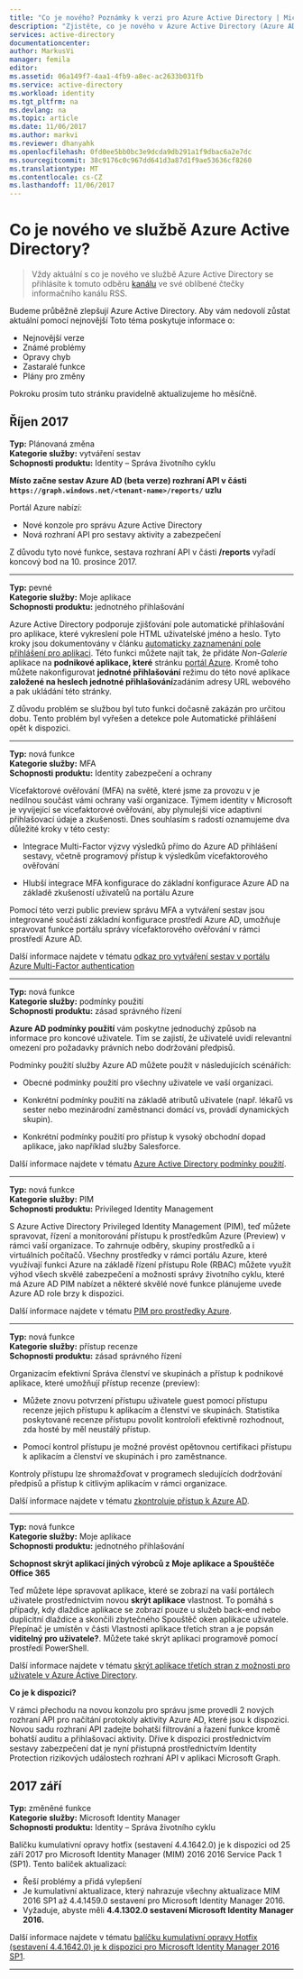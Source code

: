 ```yaml
---
title: "Co je nového? Poznámky k verzi pro Azure Active Directory | Microsoft Docs"
description: "Zjistěte, co je nového v Azure Active Directory (Azure AD) včetně nejnovější poznámky k verzi, známé problémy, opravy chyb, zastaralé funkce a nadcházející změny."
services: active-directory
documentationcenter: 
author: MarkusVi
manager: femila
editor: 
ms.assetid: 06a149f7-4aa1-4fb9-a8ec-ac2633b031fb
ms.service: active-directory
ms.workload: identity
ms.tgt_pltfrm: na
ms.devlang: na
ms.topic: article
ms.date: 11/06/2017
ms.author: markvi
ms.reviewer: dhanyahk
ms.openlocfilehash: 0fd0ee5bb0bc3e9dcda9db291a1f9dbac6a2e7dc
ms.sourcegitcommit: 38c9176c0c967dd641d3a87d1f9ae53636cf8260
ms.translationtype: MT
ms.contentlocale: cs-CZ
ms.lasthandoff: 11/06/2017
---
```

# <a name="whats-new-in-azure-active-directory"></a>Co je nového ve službě Azure Active Directory?




> Vždy aktuální s co je nového ve službě Azure Active Directory se přihlásíte k tomuto odběru [kanálu](https://docs.microsoft.com/api/search/rss?search=%22what%27s%20new%20in%20azure%20active%20directory%3F%22&locale=en-us) ve své oblíbené čtečky informačního kanálu RSS.



Budeme průběžně zlepšují Azure Active Directory. Aby vám nedovolí zůstat aktuální pomocí nejnovější Toto téma poskytuje informace o:

-   Nejnovější verze 
-   Známé problémy 
-   Opravy chyb 
-   Zastaralé funkce 
-   Plány pro změny 

Pokroku prosím tuto stránku pravidelně aktualizujeme ho měsíčně.


## <a name="october-2017"></a>Říjen 2017

**Typ:** Plánovaná změna  
**Kategorie služby:** vytváření sestav  
**Schopnosti produktu:** Identity – Správa životního cyklu  


**Místo začne sestav Azure AD (beta verze) rozhraní API v části `https://graph.windows.net/<tenant-name>/reports/` uzlu**

Portál Azure nabízí:

- Nové konzole pro správu Azure Active Directory 
- Nová rozhraní API pro sestavy aktivity a zabezpečení
 
Z důvodu tyto nové funkce, sestava rozhraní API v části **/reports** vyřadí koncový bod na 10. prosince 2017. 

---

**Typ:** pevné   
**Kategorie služby:** Moje aplikace  
**Schopnosti produktu:** jednotného přihlašování  


Azure Active Directory podporuje zjišťování pole automatické přihlašování pro aplikace, které vykreslení pole HTML uživatelské jméno a heslo.  Tyto kroky jsou dokumentovány v článku [automaticky zaznamenání pole přihlášení pro aplikaci](application-config-sso-problem-configure-password-sso-non-gallery.md#how-to-manually-capture-sign-in-fields-for-an-application). Této funkci můžete najít tak, že přidáte *Non-Galerie* aplikace na **podnikové aplikace, které** stránku [portál Azure](http://aad.portal.azure.com). Kromě toho můžete nakonfigurovat **jednotné přihlašování** režimu do této nové aplikace **založené na heslech jednotné přihlašování**zadáním adresy URL webového a pak ukládání této stránky.
 
Z důvodu problém se službou byl tuto funkci dočasně zakázán pro určitou dobu. Tento problém byl vyřešen a detekce pole Automatické přihlášení opět k dispozici.

---

**Typ:** nová funkce  
**Kategorie služby:** MFA  
**Schopnosti produktu:** Identity zabezpečení a ochrany  


Vícefaktorové ověřování (MFA) na světě, které jsme za provozu v je nedílnou součást vámi ochrany vaší organizace. Týmem identity v Microsoft je vyvíjející se vícefaktorové ověřování, aby plynulejší více adaptivní přihlašovací údaje a zkušenosti. Dnes souhlasím s radostí oznamujeme dva důležité kroky v této cesty: 

- Integrace Multi-Factor výzvy výsledků přímo do Azure AD přihlášení sestavy, včetně programový přístup k výsledkům vícefaktorového ověřování

- Hlubší integrace MFA konfigurace do základní konfigurace Azure AD na základě zkušeností uživatelů na portálu Azure

Pomocí této verzi public preview správu MFA a vytváření sestav jsou integrované součástí základní konfigurace prostředí Azure AD, umožňuje spravovat funkce portálu správy vícefaktorového ověřování v rámci prostředí Azure AD.

Další informace najdete v tématu [odkaz pro vytváření sestav v portálu Azure Multi-Factor authentication](active-directory-reporting-activity-sign-ins-mfa.md) 


---
**Typ:** nová funkce  
**Kategorie služby:** podmínky použití  
**Schopnosti produktu:** zásad správného řízení  


**Azure AD podmínky použití** vám poskytne jednoduchý způsob na informace pro koncové uživatele. Tím se zajistí, že uživatelé uvidí relevantní omezení pro požadavky právních nebo dodržování předpisů.

Podmínky použití služby Azure AD můžete použít v následujících scénářích:

- Obecné podmínky použití pro všechny uživatele ve vaší organizaci. 

- Konkrétní podmínky použití na základě atributů uživatele (např. lékařů vs sester nebo mezinárodní zaměstnanci domácí vs, provádí dynamických skupin). 

- Konkrétní podmínky použití pro přístup k vysoký obchodní dopad aplikace, jako například služby Salesforce.

Další informace najdete v tématu [Azure Active Directory podmínky použití](active-directory-tou.md).


---
**Typ:** nová funkce  
**Kategorie služby:** PIM  
**Schopnosti produktu:** Privileged Identity Management  


S Azure Active Directory Privileged Identity Management (PIM), teď můžete spravovat, řízení a monitorování přístupu k prostředkům Azure (Preview) v rámci vaší organizace. To zahrnuje odběry, skupiny prostředků a i virtuálních počítačů. Všechny prostředky v rámci portálu Azure, které využívají funkci Azure na základě řízení přístupu Role (RBAC) můžete využít výhod všech skvělé zabezpečení a možnosti správy životního cyklu, které má Azure AD PIM nabízet a některé skvělé nové funkce plánujeme uvede Azure AD role brzy k dispozici.

Další informace najdete v tématu [PIM pro prostředky Azure](privileged-identity-management/azure-pim-resource-rbac.md).


---
**Typ:** nová funkce  
**Kategorie služby:** přístup recenze  
**Schopnosti produktu:** zásad správného řízení  


Organizacím efektivní Správa členství ve skupinách a přístup k podnikové aplikace, které umožňují přístup recenze (preview): 

- Můžete znovu potvrzení přístupu uživatele guest pomocí přístupu recenze jejich přístupu k aplikacím a členství ve skupinách. Statistika poskytované recenze přístupu povolit kontroloři efektivně rozhodnout, zda hosté by měl neustálý přístup.

- Pomocí kontrol přístupu je možné provést opětovnou certifikaci přístupu k aplikacím a členství ve skupinách i pro zaměstnance.

Kontroly přístupu lze shromažďovat v programech sledujících dodržování předpisů a přístup k citlivým aplikacím v rámci organizace.

Další informace najdete v tématu [zkontroluje přístup k Azure AD](active-directory-azure-ad-controls-access-reviews-overview.md).


---
**Typ:** nová funkce  
**Kategorie služby:** Moje aplikace  
**Schopnosti produktu:** jednotného přihlašování  


**Schopnost skrýt aplikací jiných výrobců z Moje aplikace a Spouštěče Office 365**

Teď můžete lépe spravovat aplikace, které se zobrazí na vaší portálech uživatele prostřednictvím novou **skrýt aplikace** vlastnost. To pomáhá s případy, kdy dlaždice aplikace se zobrazí pouze u služeb back-end nebo duplicitní dlaždice a skončili zbytečného Spouštěč oken aplikace uživatele. Přepínač je umístěn v části Vlastnosti aplikace třetích stran a je popsán **viditelný pro uživatele?**. Můžete také skrýt aplikaci programově pomocí prostředí PowerShell. 

Další informace najdete v tématu [skrýt aplikace třetích stran z možnosti pro uživatele v Azure Active Directory](active-directory-coreapps-hide-third-party-app.md). 


**Co je k dispozici?**

 V rámci přechodu na novou konzolu pro správu jsme provedli 2 nových rozhraní API pro načítání protokoly aktivity Azure AD, které jsou k dispozici. Novou sadu rozhraní API zadejte bohatší filtrování a řazení funkce kromě bohatší auditu a přihlašovací aktivity. Dříve k dispozici prostřednictvím sestavy zabezpečení dat je nyní přístupná prostřednictvím Identity Protection rizikových událostech rozhraní API v aplikaci Microsoft Graph.


## <a name="september-2017"></a>2017 září

**Typ:** změněné funkce  
**Kategorie služby:** Microsoft Identity Manager  
**Schopnosti produktu:** Identity – Správa životního cyklu  


Balíčku kumulativní opravy hotfix (sestavení 4.4.1642.0) je k dispozici od 25 září 2017 pro Microsoft Identity Manager (MIM) 2016 2016 Service Pack 1 (SP1). Tento balíček aktualizací:

- Řeší problémy a přidá vylepšení
- Je kumulativní aktualizace, který nahrazuje všechny aktualizace MIM 2016 SP1 až 4.4.1459.0 sestavení pro Microsoft Identity Manager 2016. 
- Vyžaduje, abyste měli **4.4.1302.0 sestavení Microsoft Identity Manager 2016.** 

Další informace najdete v tématu [balíčku kumulativní opravy Hotfix (sestavení 4.4.1642.0) je k dispozici pro Microsoft Identity Manager 2016 SP1](https://support.microsoft.com/en-us/help/4021562). 

---